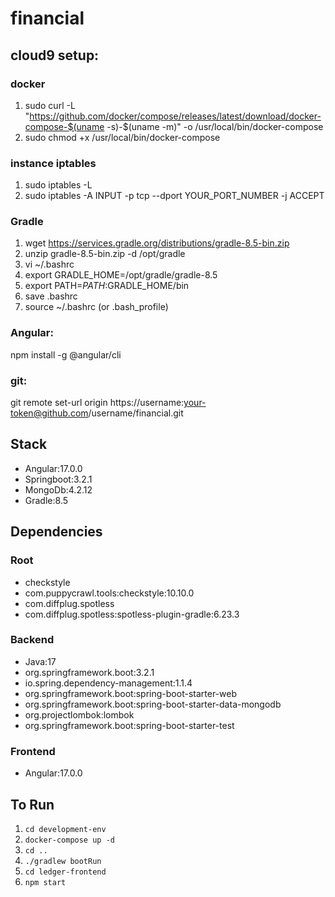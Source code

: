 # financial

## cloud9 setup:

### docker
1. sudo curl -L "https://github.com/docker/compose/releases/latest/download/docker-compose-$(uname -s)-$(uname -m)" -o /usr/local/bin/docker-compose
2. sudo chmod +x /usr/local/bin/docker-compose

### instance iptables
1. sudo iptables -L
2. sudo iptables -A INPUT -p tcp --dport YOUR_PORT_NUMBER -j ACCEPT

### Gradle
1. wget https://services.gradle.org/distributions/gradle-8.5-bin.zip
2. unzip gradle-8.5-bin.zip -d /opt/gradle
3. vi ~/.bashrc 
4. export GRADLE_HOME=/opt/gradle/gradle-8.5
5. export PATH=$PATH:$GRADLE_HOME/bin
6. save .bashrc
7. source ~/.bashrc (or .bash_profile)

### Angular:
npm install -g @angular/cli

### git:
git remote set-url origin https://username:your-token@github.com/username/financial.git

## Stack
* Angular:17.0.0
* Springboot:3.2.1
* MongoDb:4.2.12
* Gradle:8.5

## Dependencies

### Root
* checkstyle
* com.puppycrawl.tools:checkstyle:10.10.0
* com.diffplug.spotless
* com.diffplug.spotless:spotless-plugin-gradle:6.23.3

### Backend
* Java:17
* org.springframework.boot:3.2.1
* io.spring.dependency-management:1.1.4
* org.springframework.boot:spring-boot-starter-web
* org.springframework.boot:spring-boot-starter-data-mongodb
* org.projectlombok:lombok
* org.springframework.boot:spring-boot-starter-test

### Frontend
* Angular:17.0.0

## To Run
1. ```cd development-env```
2. ```docker-compose up -d```
3. ```cd ..```
4. ```./gradlew bootRun```
5. ```cd ledger-frontend```
6. ```npm start```